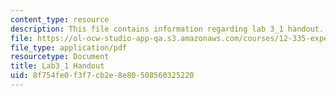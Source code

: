 ```yaml
---
content_type: resource
description: This file contains information regarding lab 3_1 handout.
file: https://ol-ocw-studio-app-qa.s3.amazonaws.com/courses/12-335-experimental-atmospheric-chemistry-fall-2014/8f754fe0f3f7cb2e8e80508560325220_MIT12_335F14_Lab3_1.pdf
file_type: application/pdf
resourcetype: Document
title: Lab3_1 Handout
uid: 8f754fe0-f3f7-cb2e-8e80-508560325220
---
```

